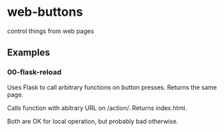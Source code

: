 web-buttons
===========

control things from web pages

## Examples

### 00-flask-reload
Uses Flask to call arbitrary functions on button presses. Returns the same
page.

Calls function with abitrary URL on /action/. Returns index.html.

Both are OK for local operation, but probably bad otherwise. 
